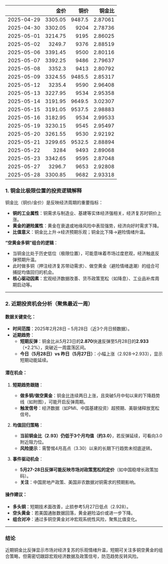 |            |    金价 |   铜价 |   铜金比 |
|:-----------|--------:|-------:|---------:|
| 2025-04-29 | 3305.05 | 9487.5 |  2.87061 |
| 2025-04-30 | 3302.05 | 9204   |  2.78736 |
| 2025-05-01 | 3214.75 | 9195   |  2.86025 |
| 2025-05-02 | 3249.7  | 9376   |  2.88519 |
| 2025-05-06 | 3391.45 | 9500   |  2.80116 |
| 2025-05-07 | 3392.25 | 9486   |  2.79637 |
| 2025-05-08 | 3352.3  | 9413   |  2.80792 |
| 2025-05-09 | 3324.55 | 9485.5 |  2.85317 |
| 2025-05-12 | 3235.4  | 9590   |  2.96408 |
| 2025-05-13 | 3227.95 | 9534   |  2.95358 |
| 2025-05-14 | 3191.95 | 9649.5 |  3.02307 |
| 2025-05-15 | 3191.05 | 9537.5 |  2.98883 |
| 2025-05-16 | 3182.95 | 9534   |  2.99533 |
| 2025-05-19 | 3230.15 | 9545   |  2.95497 |
| 2025-05-20 | 3261.55 | 9530   |  2.92192 |
| 2025-05-21 | 3299.65 | 9532.5 |  2.88894 |
| 2025-05-22 | 3284    | 9493   |  2.89068 |
| 2025-05-23 | 3342.65 | 9595   |  2.87048 |
| 2025-05-27 | 3296.7  | 9653   |  2.92808 |
| 2025-05-28 | 3300.85 | 9682   |  2.93318 |



### 1. 铜金比极限位置的投资逻辑解释

铜金比（铜价/金价）是反映经济周期的重要指标：
- **铜的工业属性**：铜需求与制造业、基建等实体经济强相关，经济复苏时铜价上涨。
- **黄金的避险属性**：黄金在衰退或地缘风险中表现强势，经济向好时需求下降。
- **比值意义**：铜金比上升→经济预期乐观；铜金比下降→避险情绪升温。

**“空黄金多铜”组合的逻辑**：
- 当铜金比处于历史低位（极限位置），可能意味着市场过度悲观，经济触底反弹预期升温。
- 此时做多铜（押注经济复苏带动需求）、做空黄金（避险情绪退潮）的组合可捕捉均值回归的机会。
- **核心驱动因素**：宏观经济数据改善、货币政策宽松（如降息）、工业品补库周期启动等。

---

### 2. 近期投资机会分析（聚焦最近一周）

#### **数据关键变化**：
- **时间范围**：2025年2月28日 – 5月28日（近3个月日频数据）。
- **近期趋势**：
  - **短期反弹**：铜金比从5月23日的**2.870**快速反弹至5月28日的**2.933**（+2.2%），突破近一周震荡区间。
  - **今日（5月28日）vs 昨日（5月27日）**：小幅上涨（2.928→2.933），显示短期动能延续。

#### **潜在机会**：
1. **短期趋势跟随**：
   - **做多铜/做空黄金**：铜金比连续两日上涨，且突破5月中旬以来的下降趋势线（如附图），可能开启反弹周期。
   - **触发信号**：经济数据（如PMI、中国基建投资）超预期、美联储释放宽松信号。

2. **均值回归策略**：
   - **当前铜金比（2.93）仍低于3个月均值（约3.0）**，若反弹延续，可看向3.0附近阻力位。
   - **风险提示**：需警惕4月高点（3.30）以来的长期下行趋势未彻底逆转。

3. **事件驱动机会**：
   - **5月27-28日反弹可能反映市场对政策宽松的定价**（如中国稳增长政策加码）。
   - **关注**：中国房地产政策、美国非农数据对铜需求的预期影响。

#### **操作建议**：
- **多头铜**：短期技术面改善，止损参考5月27日低点（2.928）。
- **空头黄金**：若美国通胀数据回落，黄金避险溢价或进一步下降。
- **组合对冲**：通过多铜空黄金对冲宏观系统性风险，聚焦比值变化。

---

### 结论
近期铜金比反弹显示市场对经济复苏的乐观情绪升温，短期可关注多铜空黄金的组合策略，但需密切跟踪宏观经济数据及政策信号，防范趋势反转风险。